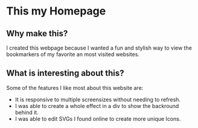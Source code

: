 # This my Homepage
## Why make this?
I created this webpage because I wanted a fun and stylish way to view the bookmarkers of my favorite an most visited websites.

## What is interesting about this?
Some of the features I like most about this website are:
* It is responsive to multiple screensizes without needing to refresh.
* I was able to create a whole effect in a div to show the backround behind it.
* I was able to edit SVGs I found online to create more unique Icons.
